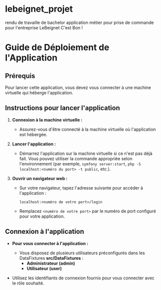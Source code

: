 # lebeignet_projet
rendu de travaille de bachelor application métier pour prise de commande pour l'entreprise LeBeignet C'est Bon !
# Guide de Déploiement de l'Application

## Prérequis

Pour lancer cette application, vous devez vous connecter à une machine virtuelle qui héberge l'application.

## Instructions pour lancer l'application

1. **Connexion à la machine virtuelle :**

   - Assurez-vous d'être connecté à la machine virtuelle où l'application est hébergée.

2. **Lancer l'application :**

   - Démarrez l'application sur la machine virtuelle si ce n'est pas déjà fait. Vous pouvez utiliser la commande appropriée selon l'environnement (par exemple, `symfony server:start`, `php -S localhost:<numéro du port> -t public`, etc.).

3. **Ouvrir un navigateur web :**

   - Sur votre navigateur, tapez l'adresse suivante pour accéder à l'application :  

     ```
     localhost:<numéro de votre port>/login
     ```

   - Remplacez `<numéro de votre port>` par le numéro de port configuré pour votre application.

## Connexion à l'application

- **Pour vous connecter à l'application :**
  - Vous disposez de plusieurs utilisateurs préconfigurés dans les DataFixtures **src/DataFixtures** :
    - **Administrateur (admin)**
    - **Utilisateur (user)**

- Utilisez les identifiants de connexion fournis pour vous connecter avec le rôle souhaité.
